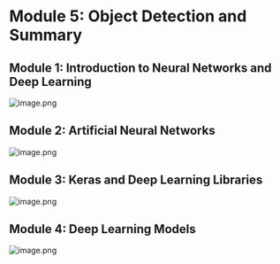 

# Module 5: Object Detection and Summary
## Module 1: Introduction to Neural Networks and Deep Learning
![image.png](https://prod-files-secure.s3.us-west-2.amazonaws.com/03e82b26-cccb-4906-bb56-adabcbdc0655/a8d40bcb-c482-4026-8872-311e16b2dc63/image.png?X-Amz-Algorithm=AWS4-HMAC-SHA256&X-Amz-Content-Sha256=UNSIGNED-PAYLOAD&X-Amz-Credential=ASIAZI2LB466SA66N3Z7%2F20250129%2Fus-west-2%2Fs3%2Faws4_request&X-Amz-Date=20250129T191057Z&X-Amz-Expires=3600&X-Amz-Security-Token=IQoJb3JpZ2luX2VjEIv%2F%2F%2F%2F%2F%2F%2F%2F%2F%2FwEaCXVzLXdlc3QtMiJHMEUCIE%2BRwCIcdU9gyap6TYf7lVizNIG02EvmpLlU3eKxCz9nAiEAu%2BNA4M8q8wDZLN8U6%2FDsVeaG%2F%2BSsqlprXDrczx2hiE4qiAQIlP%2F%2F%2F%2F%2F%2F%2F%2F%2F%2FARAAGgw2Mzc0MjMxODM4MDUiDHSii0uO8kuslue1SircAxuu36BMXmclTMdjv0KvC5uV6jIS2tfHD1t4%2BZDWAfhPa8ALW6bYKpxL4PBPruJ2r3CUa7xlNVpbwJzToTbe8N4Lg5DPI618NvH1PdIYc0O6hWPLrgIhj5oJF2BSMI9u5Ji7Q9MwKsp7F1Z5Gh43OgDvySMn0PZUciwPUN1pWoQBZRNBFMSS3jhFYLdftiLS4d8VpsMTIh0yJ7A55lfHG24nz%2FPN6bqqqStYbdE8FrwYnoTnIWdpb6UDv5%2FtfsnGrgqi84C0uYukL4njHpo7Aura1wrvsyF5iXEtXU%2B5gbMMBamCZeQKbVs2%2BU8olRl5KHZBBVE%2FlwA2NeZuf3wVbdbGLwsadCO4Y3ZN%2FAcHbb5dxtuJ6lqGciK42LigRy31pFrBOR%2Fi%2FmU4lJ3bod0VaAgpiN5P10RyYY1Pd2R%2FXFCUTS15x5z%2FL2bQ6Knf7Kl1TsMJAngNx3Ab5kqPQAjuZa98Yzy5FLn7fjk7Yq9j64EYXbDSG8fqyF2USvmnASP03zOF2e7PfeLtHARtMWvgZTPjoFUU6RXRRWVLlPCjHXbbAU7A72Pzgh9xIizs81kZ0kBjbbvC3fKaPNqwF2LeszP5mJN8oG5EvSdFXd2BQI%2B2Zp3v61tUc27%2BEqduMNf06bwGOqUB8DPOwQDosKR%2FJT7w3ug03dPBgR%2Btrk2gAlSECzTwWaf2PlJLADu587izXPEm1uoQOQz2G%2Bz8WjqtB%2B9KPfXDbkGMQYUD2fQgMyqh3x8jIzQuOV4DuWhFU7mpSAo6TLykIaO1Tkz%2FIuhgMlUzBtpPdziyDLSHPyoHxmqt%2BYyyLE6pUseLFD9VFbrkLizi3t%2BA927el3SRtecJiPGCrcciJEahntIj&X-Amz-Signature=2b5c741f73180765305a69442218201200984de9ee7a28214b93e0d7326d0082&X-Amz-SignedHeaders=host&x-id=GetObject)
## Module 2: Artificial Neural Networks
![image.png](https://prod-files-secure.s3.us-west-2.amazonaws.com/03e82b26-cccb-4906-bb56-adabcbdc0655/5157ca89-62da-41d9-a98f-6432b71047a9/image.png?X-Amz-Algorithm=AWS4-HMAC-SHA256&X-Amz-Content-Sha256=UNSIGNED-PAYLOAD&X-Amz-Credential=ASIAZI2LB466SA66N3Z7%2F20250129%2Fus-west-2%2Fs3%2Faws4_request&X-Amz-Date=20250129T191057Z&X-Amz-Expires=3600&X-Amz-Security-Token=IQoJb3JpZ2luX2VjEIv%2F%2F%2F%2F%2F%2F%2F%2F%2F%2FwEaCXVzLXdlc3QtMiJHMEUCIE%2BRwCIcdU9gyap6TYf7lVizNIG02EvmpLlU3eKxCz9nAiEAu%2BNA4M8q8wDZLN8U6%2FDsVeaG%2F%2BSsqlprXDrczx2hiE4qiAQIlP%2F%2F%2F%2F%2F%2F%2F%2F%2F%2FARAAGgw2Mzc0MjMxODM4MDUiDHSii0uO8kuslue1SircAxuu36BMXmclTMdjv0KvC5uV6jIS2tfHD1t4%2BZDWAfhPa8ALW6bYKpxL4PBPruJ2r3CUa7xlNVpbwJzToTbe8N4Lg5DPI618NvH1PdIYc0O6hWPLrgIhj5oJF2BSMI9u5Ji7Q9MwKsp7F1Z5Gh43OgDvySMn0PZUciwPUN1pWoQBZRNBFMSS3jhFYLdftiLS4d8VpsMTIh0yJ7A55lfHG24nz%2FPN6bqqqStYbdE8FrwYnoTnIWdpb6UDv5%2FtfsnGrgqi84C0uYukL4njHpo7Aura1wrvsyF5iXEtXU%2B5gbMMBamCZeQKbVs2%2BU8olRl5KHZBBVE%2FlwA2NeZuf3wVbdbGLwsadCO4Y3ZN%2FAcHbb5dxtuJ6lqGciK42LigRy31pFrBOR%2Fi%2FmU4lJ3bod0VaAgpiN5P10RyYY1Pd2R%2FXFCUTS15x5z%2FL2bQ6Knf7Kl1TsMJAngNx3Ab5kqPQAjuZa98Yzy5FLn7fjk7Yq9j64EYXbDSG8fqyF2USvmnASP03zOF2e7PfeLtHARtMWvgZTPjoFUU6RXRRWVLlPCjHXbbAU7A72Pzgh9xIizs81kZ0kBjbbvC3fKaPNqwF2LeszP5mJN8oG5EvSdFXd2BQI%2B2Zp3v61tUc27%2BEqduMNf06bwGOqUB8DPOwQDosKR%2FJT7w3ug03dPBgR%2Btrk2gAlSECzTwWaf2PlJLADu587izXPEm1uoQOQz2G%2Bz8WjqtB%2B9KPfXDbkGMQYUD2fQgMyqh3x8jIzQuOV4DuWhFU7mpSAo6TLykIaO1Tkz%2FIuhgMlUzBtpPdziyDLSHPyoHxmqt%2BYyyLE6pUseLFD9VFbrkLizi3t%2BA927el3SRtecJiPGCrcciJEahntIj&X-Amz-Signature=ea1efdbc78cdb1b419808fee5e0d96f114785048dccab66041660cea333a5659&X-Amz-SignedHeaders=host&x-id=GetObject)
## Module 3: Keras and Deep Learning Libraries
![image.png](https://prod-files-secure.s3.us-west-2.amazonaws.com/03e82b26-cccb-4906-bb56-adabcbdc0655/5089ce50-05f1-470d-ad42-42503bf1df5f/image.png?X-Amz-Algorithm=AWS4-HMAC-SHA256&X-Amz-Content-Sha256=UNSIGNED-PAYLOAD&X-Amz-Credential=ASIAZI2LB466SA66N3Z7%2F20250129%2Fus-west-2%2Fs3%2Faws4_request&X-Amz-Date=20250129T191057Z&X-Amz-Expires=3600&X-Amz-Security-Token=IQoJb3JpZ2luX2VjEIv%2F%2F%2F%2F%2F%2F%2F%2F%2F%2FwEaCXVzLXdlc3QtMiJHMEUCIE%2BRwCIcdU9gyap6TYf7lVizNIG02EvmpLlU3eKxCz9nAiEAu%2BNA4M8q8wDZLN8U6%2FDsVeaG%2F%2BSsqlprXDrczx2hiE4qiAQIlP%2F%2F%2F%2F%2F%2F%2F%2F%2F%2FARAAGgw2Mzc0MjMxODM4MDUiDHSii0uO8kuslue1SircAxuu36BMXmclTMdjv0KvC5uV6jIS2tfHD1t4%2BZDWAfhPa8ALW6bYKpxL4PBPruJ2r3CUa7xlNVpbwJzToTbe8N4Lg5DPI618NvH1PdIYc0O6hWPLrgIhj5oJF2BSMI9u5Ji7Q9MwKsp7F1Z5Gh43OgDvySMn0PZUciwPUN1pWoQBZRNBFMSS3jhFYLdftiLS4d8VpsMTIh0yJ7A55lfHG24nz%2FPN6bqqqStYbdE8FrwYnoTnIWdpb6UDv5%2FtfsnGrgqi84C0uYukL4njHpo7Aura1wrvsyF5iXEtXU%2B5gbMMBamCZeQKbVs2%2BU8olRl5KHZBBVE%2FlwA2NeZuf3wVbdbGLwsadCO4Y3ZN%2FAcHbb5dxtuJ6lqGciK42LigRy31pFrBOR%2Fi%2FmU4lJ3bod0VaAgpiN5P10RyYY1Pd2R%2FXFCUTS15x5z%2FL2bQ6Knf7Kl1TsMJAngNx3Ab5kqPQAjuZa98Yzy5FLn7fjk7Yq9j64EYXbDSG8fqyF2USvmnASP03zOF2e7PfeLtHARtMWvgZTPjoFUU6RXRRWVLlPCjHXbbAU7A72Pzgh9xIizs81kZ0kBjbbvC3fKaPNqwF2LeszP5mJN8oG5EvSdFXd2BQI%2B2Zp3v61tUc27%2BEqduMNf06bwGOqUB8DPOwQDosKR%2FJT7w3ug03dPBgR%2Btrk2gAlSECzTwWaf2PlJLADu587izXPEm1uoQOQz2G%2Bz8WjqtB%2B9KPfXDbkGMQYUD2fQgMyqh3x8jIzQuOV4DuWhFU7mpSAo6TLykIaO1Tkz%2FIuhgMlUzBtpPdziyDLSHPyoHxmqt%2BYyyLE6pUseLFD9VFbrkLizi3t%2BA927el3SRtecJiPGCrcciJEahntIj&X-Amz-Signature=36034e63162f1f465a6d401d53345baab16803b4c40b156c04d8413e6db01d02&X-Amz-SignedHeaders=host&x-id=GetObject)
## Module 4: Deep Learning Models
![image.png](https://prod-files-secure.s3.us-west-2.amazonaws.com/03e82b26-cccb-4906-bb56-adabcbdc0655/4e22fcb0-cfbc-4d28-b961-b9b8fde071f0/image.png?X-Amz-Algorithm=AWS4-HMAC-SHA256&X-Amz-Content-Sha256=UNSIGNED-PAYLOAD&X-Amz-Credential=ASIAZI2LB466SA66N3Z7%2F20250129%2Fus-west-2%2Fs3%2Faws4_request&X-Amz-Date=20250129T191057Z&X-Amz-Expires=3600&X-Amz-Security-Token=IQoJb3JpZ2luX2VjEIv%2F%2F%2F%2F%2F%2F%2F%2F%2F%2FwEaCXVzLXdlc3QtMiJHMEUCIE%2BRwCIcdU9gyap6TYf7lVizNIG02EvmpLlU3eKxCz9nAiEAu%2BNA4M8q8wDZLN8U6%2FDsVeaG%2F%2BSsqlprXDrczx2hiE4qiAQIlP%2F%2F%2F%2F%2F%2F%2F%2F%2F%2FARAAGgw2Mzc0MjMxODM4MDUiDHSii0uO8kuslue1SircAxuu36BMXmclTMdjv0KvC5uV6jIS2tfHD1t4%2BZDWAfhPa8ALW6bYKpxL4PBPruJ2r3CUa7xlNVpbwJzToTbe8N4Lg5DPI618NvH1PdIYc0O6hWPLrgIhj5oJF2BSMI9u5Ji7Q9MwKsp7F1Z5Gh43OgDvySMn0PZUciwPUN1pWoQBZRNBFMSS3jhFYLdftiLS4d8VpsMTIh0yJ7A55lfHG24nz%2FPN6bqqqStYbdE8FrwYnoTnIWdpb6UDv5%2FtfsnGrgqi84C0uYukL4njHpo7Aura1wrvsyF5iXEtXU%2B5gbMMBamCZeQKbVs2%2BU8olRl5KHZBBVE%2FlwA2NeZuf3wVbdbGLwsadCO4Y3ZN%2FAcHbb5dxtuJ6lqGciK42LigRy31pFrBOR%2Fi%2FmU4lJ3bod0VaAgpiN5P10RyYY1Pd2R%2FXFCUTS15x5z%2FL2bQ6Knf7Kl1TsMJAngNx3Ab5kqPQAjuZa98Yzy5FLn7fjk7Yq9j64EYXbDSG8fqyF2USvmnASP03zOF2e7PfeLtHARtMWvgZTPjoFUU6RXRRWVLlPCjHXbbAU7A72Pzgh9xIizs81kZ0kBjbbvC3fKaPNqwF2LeszP5mJN8oG5EvSdFXd2BQI%2B2Zp3v61tUc27%2BEqduMNf06bwGOqUB8DPOwQDosKR%2FJT7w3ug03dPBgR%2Btrk2gAlSECzTwWaf2PlJLADu587izXPEm1uoQOQz2G%2Bz8WjqtB%2B9KPfXDbkGMQYUD2fQgMyqh3x8jIzQuOV4DuWhFU7mpSAo6TLykIaO1Tkz%2FIuhgMlUzBtpPdziyDLSHPyoHxmqt%2BYyyLE6pUseLFD9VFbrkLizi3t%2BA927el3SRtecJiPGCrcciJEahntIj&X-Amz-Signature=04cf95ff3683092a8abaf5d4ef6c2ed8b5d1db4cde91f6e47190d562ef2738f7&X-Amz-SignedHeaders=host&x-id=GetObject)